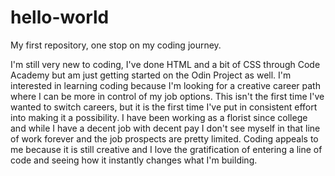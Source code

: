 # hello-world
My first repository, one stop on my coding journey.

I'm still very new to coding, I've done HTML and a bit of CSS through Code Academy but am just getting started on the Odin Project as well. I'm interested in learning coding because I'm looking for a creative career path where I can be more in control of my job options. This isn't the first time I've wanted to switch careers, but it is the first time I've put in consistent effort into making it a possibility. I have been working as a florist since college and while I have a decent job with decent pay I don't see myself in that line of work forever and the job prospects are pretty limited. Coding appeals to me because it is still creative and I love the gratification of entering a line of code and seeing how it instantly changes what I'm building.
